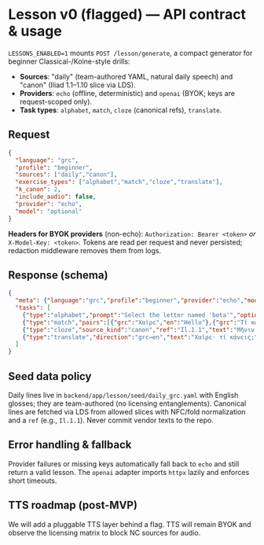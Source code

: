 # Lesson v0 (flagged) — API contract & usage

`LESSONS_ENABLED=1` mounts `POST /lesson/generate`, a compact generator for beginner Classical-/Koine-style drills:

* **Sources**: "daily" (team-authored YAML, natural daily speech) and "canon" (Iliad 1.1–1.10 slice via LDS).
* **Providers**: `echo` (offline, deterministic) and `openai` (BYOK; keys are request-scoped only).
* **Task types**: `alphabet`, `match`, `cloze` (canonical refs), `translate`.

## Request
```json
{
  "language": "grc",
  "profile": "beginner",
  "sources": ["daily","canon"],
  "exercise_types": ["alphabet","match","cloze","translate"],
  "k_canon": 2,
  "include_audio": false,
  "provider": "echo",
  "model": "optional"
}
```

**Headers for BYOK providers** (non-echo):
`Authorization: Bearer <token>` *or* `X-Model-Key: <token>`. Tokens are read per request and never persisted; redaction middleware removes them from logs.

## Response (schema)
```json
{
  "meta": {"language":"grc","profile":"beginner","provider":"echo","model":"echo"},
  "tasks": [
    {"type":"alphabet","prompt":"Select the letter named 'beta'","options":["β","δ","λ","π"],"answer":"β"},
    {"type":"match","pairs":[{"grc":"Χαῖρε","en":"Hello"},{"grc":"Τί κάνεις;","en":"How are you?"}]},
    {"type":"cloze","source_kind":"canon","ref":"Il.1.1","text":"Μῆνιν ἄειδε … Πηληϊάδεω Ἀχιλῆος","blanks":[{"surface":"Μῆνιν","idx":0},{"surface":"ἄειδε","idx":1}]},
    {"type":"translate","direction":"grc→en","text":"Χαῖρε· τί κάνεις;","rubric":"Write a natural English translation."}
  ]
}
```

## Seed data policy
Daily lines live in `backend/app/lesson/seed/daily_grc.yaml` with English glosses; they are team-authored (no licensing entanglements). Canonical lines are fetched via LDS from allowed slices with NFC/fold normalization and a `ref` (e.g., `Il.1.1`). Never commit vendor texts to the repo.

## Error handling & fallback
Provider failures or missing keys automatically fall back to `echo` and still return a valid lesson. The `openai` adapter imports `httpx` lazily and enforces short timeouts.

## TTS roadmap (post-MVP)
We will add a pluggable TTS layer behind a flag. TTS will remain BYOK and observe the licensing matrix to block NC sources for audio.
